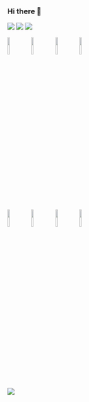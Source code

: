 ### Hi there 👋

<img src="https://github-readme-stats.vercel.app/api?username=EdwardSanglayGarcia&show_icons=true"/>

<img src="https://github-readme-stats.vercel.app/api/top-langs?username=EdwardSanglayGarcia"/>

<img src="https://github-readme-streak-stats.herokuapp.com/?user=EdwardSanglayGarcia"/>

<code><img width="10%" src="https://cdn.jsdelivr.net/gh/devicons/devicon/icons/csharp/csharp-original.svg"></code>
<code><img width="10%" src="https://cdn.jsdelivr.net/gh/devicons/devicon/icons/css3/css3-original.svg"></code>
<code><img width="10%" src="https://cdn.jsdelivr.net/gh/devicons/devicon/icons/javascript/javascript-original.svg"></code>
<code><img width="10%" src="https://cdn.jsdelivr.net/gh/devicons/devicon/icons/html5/html5-original.svg"></code>
<br />
<code><img width="10%" src="https://cdn.jsdelivr.net/gh/devicons/devicon/icons/microsoftsqlserver/microsoftsqlserver-plain.svg" /></code>
<code><img width="10%" src="https://cdn.jsdelivr.net/gh/devicons/devicon/icons/oracle/oracle-original.svg" /></code>
<code><img width="10%" src="https://cdn.jsdelivr.net/gh/devicons/devicon/icons/matlab/matlab-original.svg" /></code>
<code><img width="10%" src="https://cdn.jsdelivr.net/gh/devicons/devicon/icons/jquery/jquery-original.svg" /></code>

[![](https://img.shields.io/badge/linkedin-%230077B5.svg?style=for-the-badge&logo=linkedin)](https://www.linkedin.com/in/edward-garcia-752844125/)
